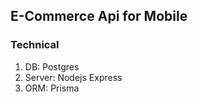 ## E-Commerce Api for Mobile
### Technical
1. DB: Postgres
2. Server: Nodejs Express
3. ORM: Prisma
